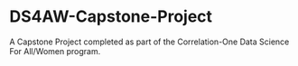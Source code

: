 # DS4AW-Capstone-Project
A Capstone Project completed as part of the Correlation-One Data Science For All/Women program.
